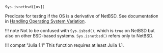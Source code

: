 ```
Sys.isnetbsd([os])
```

Predicate for testing if the OS is a derivative of NetBSD. See documentation in [Handling Operating System Variation](@ref).

!!! note
    Not to be confused with `Sys.isbsd()`, which is `true` on NetBSD but also on other BSD-based systems. `Sys.isnetbsd()` refers only to NetBSD.


!!! compat "Julia 1.1"
    This function requires at least Julia 1.1.

